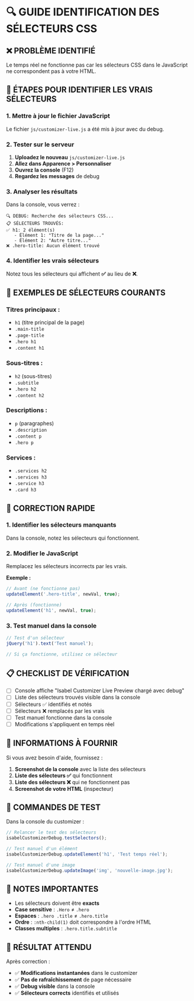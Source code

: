 # 🔍 GUIDE IDENTIFICATION DES SÉLECTEURS CSS

## ❌ **PROBLÈME IDENTIFIÉ**
Le temps réel ne fonctionne pas car les sélecteurs CSS dans le JavaScript ne correspondent pas à votre HTML.

## 🔧 **ÉTAPES POUR IDENTIFIER LES VRAIS SÉLECTEURS**

### **1. Mettre à jour le fichier JavaScript**
Le fichier `js/customizer-live.js` a été mis à jour avec du debug.

### **2. Tester sur le serveur**
1. **Uploadez le nouveau** `js/customizer-live.js`
2. **Allez dans Apparence > Personnaliser**
3. **Ouvrez la console** (F12)
4. **Regardez les messages** de debug

### **3. Analyser les résultats**
Dans la console, vous verrez :
```
🔍 DEBUG: Recherche des sélecteurs CSS...
📋 SÉLECTEURS TROUVÉS:
✅ h1: 2 élément(s)
   - Élément 1: "Titre de la page..."
   - Élément 2: "Autre titre..."
❌ .hero-title: Aucun élément trouvé
```

### **4. Identifier les vrais sélecteurs**
Notez tous les sélecteurs qui affichent **✅** au lieu de **❌**.

## 🎯 **EXEMPLES DE SÉLECTEURS COURANTS**

### **Titres principaux :**
- `h1` (titre principal de la page)
- `.main-title`
- `.page-title`
- `.hero h1`
- `.content h1`

### **Sous-titres :**
- `h2` (sous-titres)
- `.subtitle`
- `.hero h2`
- `.content h2`

### **Descriptions :**
- `p` (paragraphes)
- `.description`
- `.content p`
- `.hero p`

### **Services :**
- `.services h2`
- `.services h3`
- `.service h3`
- `.card h3`

## 🔧 **CORRECTION RAPIDE**

### **1. Identifier les sélecteurs manquants**
Dans la console, notez les sélecteurs qui fonctionnent.

### **2. Modifier le JavaScript**
Remplacez les sélecteurs incorrects par les vrais.

**Exemple :**
```javascript
// Avant (ne fonctionne pas)
updateElement('.hero-title', newVal, true);

// Après (fonctionne)
updateElement('h1', newVal, true);
```

### **3. Test manuel dans la console**
```javascript
// Test d'un sélecteur
jQuery('h1').text('Test manuel');

// Si ça fonctionne, utilisez ce sélecteur
```

## 📋 **CHECKLIST DE VÉRIFICATION**

- [ ] Console affiche "Isabel Customizer Live Preview chargé avec debug"
- [ ] Liste des sélecteurs trouvés visible dans la console
- [ ] Sélecteurs ✅ identifiés et notés
- [ ] Sélecteurs ❌ remplacés par les vrais
- [ ] Test manuel fonctionne dans la console
- [ ] Modifications s'appliquent en temps réel

## 🚨 **INFORMATIONS À FOURNIR**

Si vous avez besoin d'aide, fournissez :
1. **Screenshot de la console** avec la liste des sélecteurs
2. **Liste des sélecteurs ✅** qui fonctionnent
3. **Liste des sélecteurs ❌** qui ne fonctionnent pas
4. **Screenshot de votre HTML** (inspecteur)

## 🔧 **COMMANDES DE TEST**

Dans la console du customizer :
```javascript
// Relancer le test des sélecteurs
isabelCustomizerDebug.testSelectors();

// Test manuel d'un élément
isabelCustomizerDebug.updateElement('h1', 'Test temps réel');

// Test manuel d'une image
isabelCustomizerDebug.updateImage('img', 'nouvelle-image.jpg');
```

## 📝 **NOTES IMPORTANTES**

- Les sélecteurs doivent être **exacts**
- **Case sensitive** : `.Hero` ≠ `.hero`
- **Espaces** : `.hero .title` ≠ `.hero.title`
- **Ordre** : `:nth-child(1)` doit correspondre à l'ordre HTML
- **Classes multiples** : `.hero.title.subtitle`

## 🎯 **RÉSULTAT ATTENDU**

Après correction :
- ✅ **Modifications instantanées** dans le customizer
- ✅ **Pas de rafraîchissement** de page nécessaire
- ✅ **Debug visible** dans la console
- ✅ **Sélecteurs corrects** identifiés et utilisés
